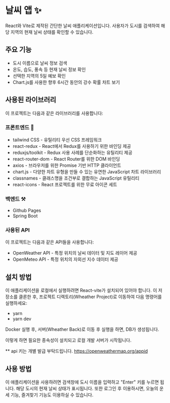 # 날씨 앱 ✨

React와 Vite로 제작된 간단한 날씨 애플리케이션입니다. 사용자가 도시를 검색하여 해당 지역의 현재 날씨 상태를 확인할 수 있습니다.

## 주요 기능

- 도시 이름으로 날씨 정보 검색
- 온도, 습도, 풍속 등 현재 날씨 정보 확인
- 선택한 지역의 5일 예보 확인
- Chart.js를 사용한 향후 6시간 동안의 강수 확률 차트 보기

## 사용된 라이브러리

이 프로젝트는 다음과 같은 라이브러리를 사용합니다:

### 프론트엔드 🎨

- tailwind CSS - 유틸리티 우선 CSS 프레임워크
- react-redux - React에서 Redux를 사용하기 위한 바인딩 제공
- reduxjs/toolkit - Redux 사용 사례를 단순화하는 유틸리티 제공
- react-router-dom - React Router를 위한 DOM 바인딩
- axios - 브라우저를 위한 Promise 기반 HTTP 클라이언트
- chart.js - 다양한 차트 유형을 만들 수 있는 유연한 JavaScript 차트 라이브러리
- classnames - 클래스명을 조건부로 결합하는 JavaScript 유틸리티
- react-icons - React 프로젝트를 위한 무료 아이콘 세트

### 백엔드 ⚒️

- Github Pages
- Spring Boot

### 사용된 API

이 프로젝트는 다음과 같은 API들을 사용합니다:

- OpenWeather API - 특정 위치의 날씨 데이터 및 지도 레이어 제공
- OpenMeteo API - 특정 위치의 자외선 지수 데이터 제공

## 설치 방법

이 애플리케이션을 로컬에서 실행하려면 React-vite가 설치되어 있어야 합니다. 이 저장소를 클론한 후, 프로젝트 디렉토리(Wheather Project)로 이동하여 다음 명령어를 실행하세요:

- yarn
- yarn dev

Docker 실행 후, 
서버(Wheather Back)로 이동 후 실행을 하면, DB가 생성됩니다.

이렇게 하면 필요한 종속성이 설치되고 로컬 개발 서버가 시작됩니다.

** api 키는 개별 발급 부탁드립니다.
https://openweathermap.org/appid

## 사용 방법

이 애플리케이션을 사용하려면 검색창에 도시 이름을 입력하고 "Enter" 키를 누르면 됩니다. 해당 도시의 현재 날씨 상태가 표시됩니다.
또한 로그인 후 이용하시면, 오늘의 운세 기능, 즐겨찾기 기능도 이용하실 수 있습니다.
